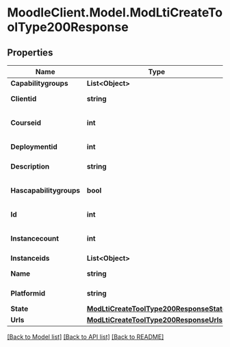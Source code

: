 # MoodleClient.Model.ModLtiCreateToolType200Response

## Properties

Name | Type | Description | Notes
------------ | ------------- | ------------- | -------------
**Capabilitygroups** | **List&lt;Object&gt;** |  | [optional] 
**Clientid** | **string** | Client ID | [default to "null"]
**Courseid** | **int** | Tool type course | [optional] [default to 0]
**Deploymentid** | **int** | Deployment ID | [default to null]
**Description** | **string** | Tool type description | [default to "null"]
**Hascapabilitygroups** | **bool** | Indicate if capabilitygroups is populated | [default to null]
**Id** | **int** | Tool type id | [default to null]
**Instancecount** | **int** | The number of times this tool is being used | [default to null]
**Instanceids** | **List&lt;Object&gt;** |  | [optional] 
**Name** | **string** | Tool type name | [default to "null"]
**Platformid** | **string** | Platform ID | [default to "null"]
**State** | [**ModLtiCreateToolType200ResponseState**](ModLtiCreateToolType200ResponseState.md) |  | 
**Urls** | [**ModLtiCreateToolType200ResponseUrls**](ModLtiCreateToolType200ResponseUrls.md) |  | 

[[Back to Model list]](../README.md#documentation-for-models) [[Back to API list]](../README.md#documentation-for-api-endpoints) [[Back to README]](../README.md)


